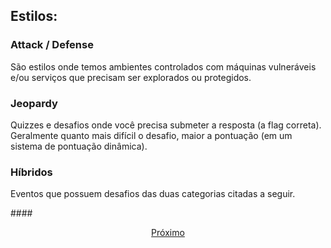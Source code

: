## Estilos:

### Attack / Defense

São estilos onde temos ambientes controlados com máquinas vulneráveis e/ou serviços que precisam ser explorados ou protegidos.

### Jeopardy

Quizzes e desafios onde você precisa submeter a resposta (a flag correta). Geralmente quanto mais difícil o desafio, maior a pontuação (em um sistema de pontuação dinâmica).

### Híbridos

Eventos que possuem desafios das duas categorias citadas a seguir.

####[<p style="text-align: center;">Próximo </p>](./tiposdechalls.md)
